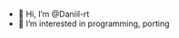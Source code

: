- 👋 Hi, I’m @Daniil-rt
- 👀 I’m interested in programming, porting

<!---
Daniil-rt/Daniil-rt is a ✨ special ✨ repository because its `README.md` (this file) appears on your GitHub profile.
You can click the Preview link to take a look at your changes.
--->
